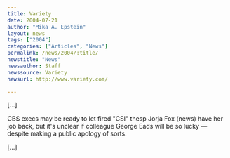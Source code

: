 ```yaml
---
title: Variety
date: 2004-07-21
author: "Mika A. Epstein"
layout: news
tags: ["2004"]
categories: ["Articles", "News"]
permalink: /news/2004/:title/
newstitle: "News"
newsauthor: Staff  
newssource: Variety  
newsurl: http://www.variety.com/  

---
```


[...]

CBS execs may be ready to let fired "CSI" thesp Jorja Fox (news) have her job back, but it's unclear if colleague George Eads will be so lucky &#8212; despite making a public apology of sorts. 

[...]

